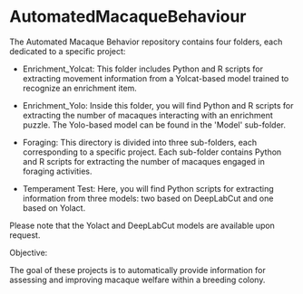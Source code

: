 # AutomatedMacaqueBehaviour
The Automated Macaque Behavior repository contains four folders, each dedicated to a specific project:

- Enrichment_Yolcat: This folder includes Python and R scripts for extracting movement information from a Yolcat-based model trained to recognize an enrichment item.

- Enrichment_Yolo: Inside this folder, you will find Python and R scripts for extracting the number of macaques interacting with an enrichment puzzle. The Yolo-based model can be found in the 'Model' sub-folder.

- Foraging: This directory is divided into three sub-folders, each corresponding to a specific project. Each sub-folder contains Python and R scripts for extracting the number of macaques engaged in foraging activities.

- Temperament Test: Here, you will find Python scripts for extracting information from three models: two based on DeepLabCut and one based on Yolact.

Please note that the Yolact and DeepLabCut models are available upon request.


Objective:

The goal of these projects is to automatically provide information for assessing and improving macaque welfare within a breeding colony.
